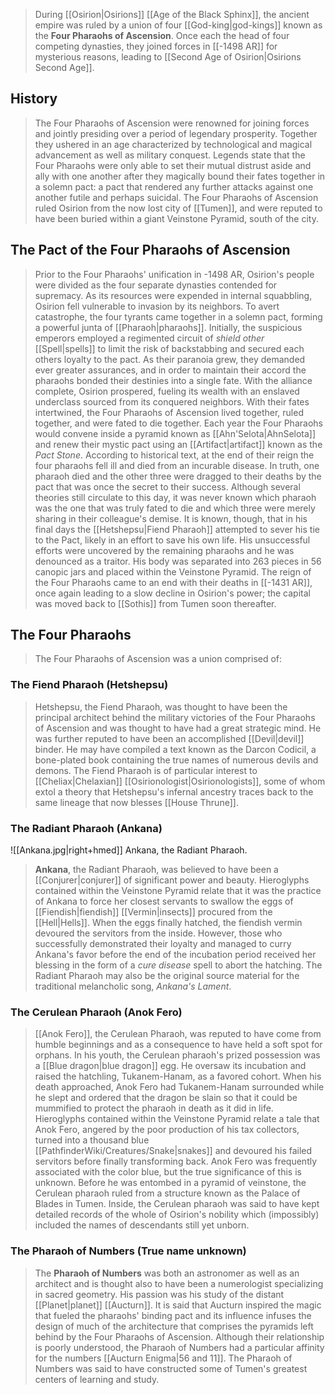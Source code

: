 > During [[Osirion|Osirions]] [[Age of the Black Sphinx]], the ancient empire was ruled by a union of four [[God-king|god-kings]] known as the **Four Pharaohs of Ascension**. Once each the head of four competing dynasties, they joined forces in [[-1498 AR]] for mysterious reasons, leading to [[Second Age of Osirion|Osirions Second Age]].



## History

> The Four Pharaohs of Ascension were renowned for joining forces and jointly presiding over a period of legendary prosperity. Together they ushered in an age characterized by technological and magical advancement as well as military conquest. Legends state that the Four Pharaohs were only able to set their mutual distrust aside and ally with one another after they magically bound their fates together in a solemn pact: a pact that rendered any further attacks against one another futile and perhaps suicidal.
> The Four Pharaohs of Ascension ruled Osirion from the now lost city of [[Tumen]], and were reputed to have been buried within a giant Veinstone Pyramid, south of the city.


## The Pact of the Four Pharaohs of Ascension

> Prior to the Four Pharaohs' unification in -1498 AR, Osirion's people were divided as the four separate dynasties contended for supremacy. As its resources were expended in internal squabbling, Osirion fell vulnerable to invasion by its neighbors. To avert catastrophe, the four tyrants came together in a solemn pact, forming a powerful junta of [[Pharaoh|pharaohs]]. Initially, the suspicious emperors employed a regimented circuit of *shield other* [[Spell|spells]] to limit the risk of backstabbing and secured each others loyalty to the pact. As their paranoia grew, they demanded ever greater assurances, and in order to maintain their accord the pharaohs bonded their destinies into a single fate. With the alliance complete, Osirion prospered, fueling its wealth with an enslaved underclass sourced from its conquered neighbors. With their fates intertwined, the Four Pharaohs of Ascension lived together, ruled together, and were fated to die together. Each year the Four Pharaohs would convene inside a pyramid known as [[Ahn'Selota|AhnSelota]] and renew their mystic pact using an [[Artifact|artifact]] known as the *Pact Stone*.
> According to historical text, at the end of their reign the four pharaohs fell ill and died from an incurable disease. In truth, one pharaoh died and the other three were dragged to their deaths by the pact that was once the secret to their success. Although several theories still circulate to this day, it was never known which pharaoh was the one that was truly fated to die and which three were merely sharing in their colleague's demise.
> It is known, though, that in his final days the [[Hetshepsu|Fiend Pharaoh]] attempted to sever his tie to the Pact, likely in an effort to save his own life. His unsuccessful efforts were uncovered by the remaining pharaohs and he was denounced as a traitor.  His body was separated into 263 pieces in 56 canopic jars and placed within the Veinstone Pyramid.
> The reign of the Four Pharaohs came to an end with their deaths in [[-1431 AR]], once again leading to a slow decline in Osirion's power; the capital was moved back to [[Sothis]] from Tumen soon thereafter.


## The Four Pharaohs

> The Four Pharaohs of Ascension was a union comprised of:


### The Fiend Pharaoh (Hetshepsu)

> Hetshepsu, the Fiend Pharaoh, was thought to have been the principal architect behind the military victories of the Four Pharaohs of Ascension and was thought to have had a great strategic mind.  He was further reputed to have been an accomplished [[Devil|devil]] binder. He may have compiled a text known as the Darcon Codicil, a bone-plated book containing the true names of numerous devils and demons.  The Fiend Pharaoh is of particular interest to [[Cheliax|Chelaxian]] [[Osirionologist|Osirionologists]], some of whom extol a theory that Hetshepsu's infernal ancestry traces back to the same lineage that now blesses [[House Thrune]].


### The Radiant Pharaoh (Ankana)

![[Ankana.jpg|right+hmed]] 
 Ankana, the Radiant Pharaoh.
> **Ankana**, the Radiant Pharaoh, was believed to have been a [[Conjurer|conjurer]] of significant power and beauty. Hieroglyphs contained within the Veinstone Pyramid relate that it was the practice of Ankana to force her closest servants to swallow the eggs of [[Fiendish|fiendish]] [[Vermin|insects]] procured from the [[Hell|Hells]]. When the eggs finally hatched, the fiendish vermin devoured the servitors from the inside. However, those who successfully demonstrated their loyalty and managed to curry Ankana's favor before the end of the incubation period received her blessing in the form of a *cure disease* spell to abort the hatching. The Radiant Pharaoh may also be the original source material for the traditional melancholic song, *Ankana's Lament*.


### The Cerulean Pharaoh (Anok Fero)

> [[Anok Fero]], the Cerulean Pharaoh, was reputed to have come from humble beginnings and as a consequence to have held a soft spot for orphans. In his youth, the Cerulean pharaoh's prized possession was a [[Blue dragon|blue dragon]] egg. He oversaw its incubation and raised the hatchling, Tukanem-Hanam, as a favored cohort. When his death approached, Anok Fero had Tukanem-Hanam surrounded while he slept and ordered that the dragon be slain so that it could be mummified to protect the pharaoh in death as it did in life.
> Hieroglyphs contained within the Veinstone Pyramid relate a tale that Anok Fero, angered by the poor production of his tax collectors, turned into a thousand blue [[PathfinderWiki/Creatures/Snake|snakes]] and devoured his failed servitors before finally transforming back. Anok Fero was frequently associated with the color blue, but the true significance of this is unknown. Before he was entombed in a pyramid of veinstone, the Cerulean pharaoh ruled from a structure known as the Palace of Blades in Tumen. Inside, the Cerulean pharaoh was said to have kept detailed records of the whole of Osirion's nobility which (impossibly) included the names of descendants still yet unborn.


### The Pharaoh of Numbers (True name unknown)

> The **Pharaoh of Numbers** was both an astronomer as well as an architect and is thought also to have been a numerologist specializing in sacred geometry. His passion was his study of the distant [[Planet|planet]] [[Aucturn]]. It is said that Aucturn inspired the magic that fueled the pharaohs' binding pact and its influence infuses the design of much of the architecture that comprises the pyramids left behind by the Four Pharaohs of Ascension. Although their relationship is poorly understood, the Pharaoh of Numbers had a particular affinity for the numbers [[Aucturn Enigma|56 and 11]]. The Pharaoh of Numbers was said to have constructed some of Tumen's greatest centers of learning and study.







